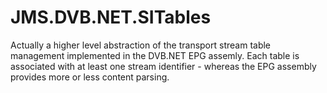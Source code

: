 # JMS.DVB.NET.SITables

Actually a higher level abstraction of the transport stream table management implemented in the DVB.NET EPG assemly. Each table is associated with at least one stream identifier - whereas the EPG assembly provides more or less content parsing.
